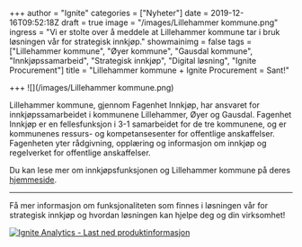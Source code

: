 +++
author = "Ignite"
categories = ["Nyheter"]
date = 2019-12-16T09:52:18Z
draft = true
image = "/images/Lillehammer kommune.png"
ingress = "Vi er stolte over å meddele at Lillehammer kommune tar i bruk løsningen vår for strategisk innkjøp."
showmainimg = false
tags = ["Lillehammer kommune", "Øyer kommune", "Gausdal kommune", "Innkjøpssamarbeid", "Strategisk innkjøp", "Digital løsning", "Ignite Procurement"]
title = "Lillehammer kommune + Ignite Procurement = Sant!"

+++
![](/images/Lillehammer kommune.png)

Lillehammer kommune, gjennom Fagenhet Innkjøp, har ansvaret for innkjøpssamarbeidet i kommunene Lillehammer, Øyer og Gausdal. Fagenhet Innkjøp er en fellesfunksjon i 3-1 samarbeidet for de tre kommunene, og er kommunenes ressurs- og kompetansesenter for offentlige anskaffelser. Fagenheten yter rådgivning, opplæring og informasjon om innkjøp og regelverket for offentlige anskaffelser.

Du kan lese mer om innkjøpsfunksjonen og Lillehammer kommune på deres [hjemmeside](https://www.lillehammer.kommune.no/kommunale-innkjoep.442822.no.html "Lillehammer kommune - Innkjøp").

***

Få mer informasjon om funksjonaliteten som finnes i løsningen vår for strategisk innkjøp og hvordan løsningen kan hjelpe deg og din virksomhet!

[![](https://www.ignite.no/images/Last%20ned%20produktinfo%20-%201200%20x100.png "Ignite Analytics - Last ned produktinformasjon")](https://www.ignite.no/ignite-analytics/produktinformasjon/ "Ignite Analytics - Last ned produktinformasjon")